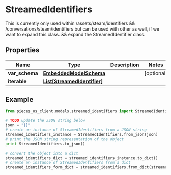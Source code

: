 # StreamedIdentifiers

This is currently only used within /assets/steam/identifiers && /conversations/steam/identifiers but can be used with other as well, if we want to expand this class. && expand the StreamedIdentifier class.

## Properties

Name | Type | Description | Notes
------------ | ------------- | ------------- | -------------
**var_schema** | [**EmbeddedModelSchema**](EmbeddedModelSchema) |  | [optional] 
**iterable** | [**List[StreamedIdentifier]**](StreamedIdentifier) |  | 

## Example

```python
from pieces_os_client.models.streamed_identifiers import StreamedIdentifiers

# TODO update the JSON string below
json = "{}"
# create an instance of StreamedIdentifiers from a JSON string
streamed_identifiers_instance = StreamedIdentifiers.from_json(json)
# print the JSON string representation of the object
print StreamedIdentifiers.to_json()

# convert the object into a dict
streamed_identifiers_dict = streamed_identifiers_instance.to_dict()
# create an instance of StreamedIdentifiers from a dict
streamed_identifiers_form_dict = streamed_identifiers.from_dict(streamed_identifiers_dict)
```



